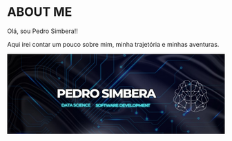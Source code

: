 #                         ABOUT ME

Olá, sou Pedro Simbera!! 

Aqui irei contar um pouco sobre mim, minha trajetória e minhas aventuras.

![Meu nome em uma imagem](img/psimg.jpeg)
